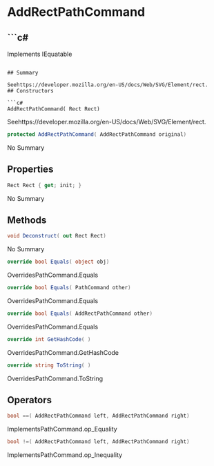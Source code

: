 # AddRectPathCommand

## ```c#
Implements IEquatable<AddRectPathCommand>
```

## Summary

Seehttps://developer.mozilla.org/en-US/docs/Web/SVG/Element/rect.
## Constructors

```c#
AddRectPathCommand( Rect Rect) 
```
Seehttps://developer.mozilla.org/en-US/docs/Web/SVG/Element/rect.
```c#
protected AddRectPathCommand( AddRectPathCommand original) 
```
No Summary
## Properties

```c#
Rect Rect { get; init; } 
```
No Summary
## Methods

```c#
void Deconstruct( out Rect Rect) 
```
No Summary
```c#
override bool Equals( object obj) 
```
OverridesPathCommand.Equals
```c#
override bool Equals( PathCommand other) 
```
OverridesPathCommand.Equals
```c#
override bool Equals( AddRectPathCommand other) 
```
OverridesPathCommand.Equals
```c#
override int GetHashCode( ) 
```
OverridesPathCommand.GetHashCode
```c#
override string ToString( ) 
```
OverridesPathCommand.ToString
## Operators

```c#
bool ==( AddRectPathCommand left, AddRectPathCommand right) 
```
ImplementsPathCommand.op_Equality
```c#
bool !=( AddRectPathCommand left, AddRectPathCommand right) 
```
ImplementsPathCommand.op_Inequality
